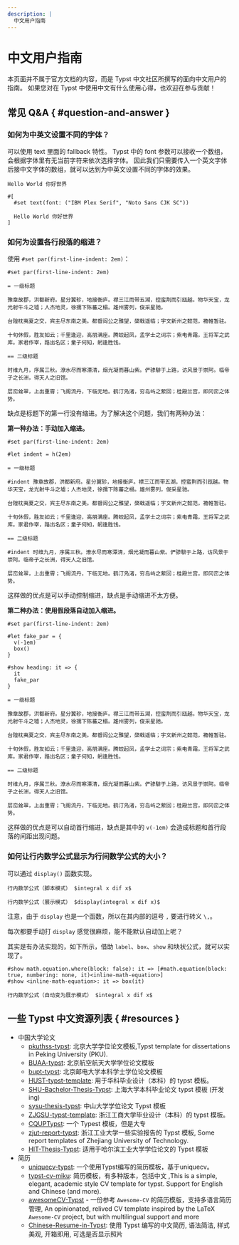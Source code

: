 ```yaml
---
description: |
  中文用户指南
---
```


# 中文用户指南
本页面并不属于官方文档的内容，而是 Typst 中文社区所撰写的面向中文用户的指南。
如果您对在 Typst 中使用中文有什么使用心得，也欢迎在参与贡献！

## 常见 Q&A { #question-and-answer }

### 如何为中英文设置不同的字体？

可以使用 text 里面的 fallback 特性。
Typst 中的 font 参数可以接收一个数组，会根据字体里有无当前字符来依次选择字体。
因此我们只需要传入一个英文字体后接中文字体的数组，就可以达到为中英文设置不同的字体的效果。

```example
Hello World 你好世界

#[
  #set text(font: ("IBM Plex Serif", "Noto Sans CJK SC"))

  Hello World 你好世界
]
```

### 如何为设置各行段落的缩进？

使用 `#set par(first-line-indent: 2em)`：

```example
#set par(first-line-indent: 2em)

= 一级标题

豫章故郡，洪都新府。星分翼轸，地接衡庐。襟三江而带五湖，控蛮荆而引瓯越。物华天宝，龙光射牛斗之墟；人杰地灵，徐孺下陈蕃之榻。雄州雾列，俊采星驰。

台隍枕夷夏之交，宾主尽东南之美。都督阎公之雅望，棨戟遥临；宇文新州之懿范，襜帷暂驻。

十旬休假，胜友如云；千里逢迎，高朋满座。腾蛟起凤，孟学士之词宗；紫电青霜，王将军之武库。家君作宰，路出名区；童子何知，躬逢胜饯。

== 二级标题

时维九月，序属三秋。潦水尽而寒潭清，烟光凝而暮山紫。俨骖騑于上路，访风景于崇阿。临帝子之长洲，得天人之旧馆。

层峦耸翠，上出重霄；飞阁流丹，下临无地。鹤汀凫渚，穷岛屿之萦回；桂殿兰宫，即冈峦之体势。
```

缺点是标题下的第一行没有缩进。为了解决这个问题，我们有两种办法：

**第一种办法：手动加入缩进。**

```example
#set par(first-line-indent: 2em)

#let indent = h(2em)

= 一级标题

#indent 豫章故郡，洪都新府。星分翼轸，地接衡庐。襟三江而带五湖，控蛮荆而引瓯越。物华天宝，龙光射牛斗之墟；人杰地灵，徐孺下陈蕃之榻。雄州雾列，俊采星驰。

台隍枕夷夏之交，宾主尽东南之美。都督阎公之雅望，棨戟遥临；宇文新州之懿范，襜帷暂驻。

十旬休假，胜友如云；千里逢迎，高朋满座。腾蛟起凤，孟学士之词宗；紫电青霜，王将军之武库。家君作宰，路出名区；童子何知，躬逢胜饯。

== 二级标题

#indent 时维九月，序属三秋。潦水尽而寒潭清，烟光凝而暮山紫。俨骖騑于上路，访风景于崇阿。临帝子之长洲，得天人之旧馆。

层峦耸翠，上出重霄；飞阁流丹，下临无地。鹤汀凫渚，穷岛屿之萦回；桂殿兰宫，即冈峦之体势。
```

这样做的优点是可以手动控制缩进，缺点是手动缩进不太方便。

**第二种办法：使用假段落自动加入缩进。**

```example
#set par(first-line-indent: 2em)

#let fake_par = {
  v(-1em)
  box()
}

#show heading: it => {
  it
  fake_par
}

= 一级标题

豫章故郡，洪都新府。星分翼轸，地接衡庐。襟三江而带五湖，控蛮荆而引瓯越。物华天宝，龙光射牛斗之墟；人杰地灵，徐孺下陈蕃之榻。雄州雾列，俊采星驰。

台隍枕夷夏之交，宾主尽东南之美。都督阎公之雅望，棨戟遥临；宇文新州之懿范，襜帷暂驻。

十旬休假，胜友如云；千里逢迎，高朋满座。腾蛟起凤，孟学士之词宗；紫电青霜，王将军之武库。家君作宰，路出名区；童子何知，躬逢胜饯。

== 二级标题

时维九月，序属三秋。潦水尽而寒潭清，烟光凝而暮山紫。俨骖騑于上路，访风景于崇阿。临帝子之长洲，得天人之旧馆。

层峦耸翠，上出重霄；飞阁流丹，下临无地。鹤汀凫渚，穷岛屿之萦回；桂殿兰宫，即冈峦之体势。
```

这样做的优点是可以自动首行缩进，缺点是其中的 `v(-1em)` 会造成标题和首行段落的间距出现问题。


### 如何让行内数学公式显示为行间数学公式的大小？

可以通过 `display()` 函数实现。

```example
行内数学公式（脚本模式） $integral x dif x$

行内数学公式（展示模式） $display(integral x dif x)$
```

注意，由于 `display` 也是一个函数，所以在其内部的逗号 `,` 要进行转义 `\,`。

每次都要手动打 `display` 感觉很麻烦，能不能默认自动加上呢？

其实是有办法实现的，如下所示，借助 `label`、`box`、`show` 和块状公式，就可以实现了。

```example
#show math.equation.where(block: false): it => [#math.equation(block: true, numbering: none, it)<inline-math-equation>]
#show <inline-math-equation>: it => box(it)

行内数学公式（自动变为展示模式） $integral x dif x$
```


## 一些 Typst 中文资源列表 { #resources }

- 中国大学论文
    - [pkuthss-typst](https://github.com/lucifer1004/pkuthss-typst): 北京大学学位论文模板,Typst template for dissertations in Peking University (PKU).
    - [BUAA-typst](https://github.com/cherichy/BUAA-typst): 北京航空航天大学学位论文模板
    - [bupt-typst](https://github.com/QQKdeGit/bupt-typst): 北京邮电大学本科学士学位论文模板
    - [HUST-typst-template](https://github.com/werifu/HUST-typst-template): 用于华科毕业设计（本科）的 typst 模板。
    - [SHU-Bachelor-Thesis-Typst](https://github.com/shuosc/SHU-Bachelor-Thesis-Typst): 上海大学本科毕业论文 typst 模板 (开发ing)
    - [sysu-thesis-typst](https://github.com/howardlau1999/sysu-thesis-typst): 中山大学学位论文 Typst 模板
    - [ZJGSU-typst-template](https://github.com/jujimeizuo/ZJGSU-typst-template): 浙江工商大学毕业设计（本科）的 typst 模板。
    - [CQUPTypst](https://github.com/jerrita/CQUPTypst): 一个 Typest 模板，但是大专 
    - [zjut-report-typst](https://github.com/zjutjh/zjut-report-typst): 浙江工业大学一些实验报告的 Typst 模板, Some report templates of Zhejiang University of Technology.
    - [HIT-Thesis-Typst](https://github.com/chosertech/HIT-Thesis-Typst): 适用于哈尔滨工业大学学位论文的 Typst 模板
- 简历
    - [uniquecv-typst](https://github.com/gaoachao/uniquecv-typst): 一个使用Typst编写的简历模板，基于uniquecv。
    - [typst-cv-miku](https://github.com/ice-kylin/typst-cv-miku): 简历模板，有多种版本，包括中文 ,This is a simple, elegant, academic style CV template for typst. Support for English and Chinese (and more).
    - [awesomeCV-Typst](https://github.com/mintyfrankie/awesomeCV-Typst) - 一份参考 `Awesome-CV` 的简历模版，支持多语言简历管理, An opinionated, relived CV template inspired by the LaTeX `Awesome-CV` project, but with multilingual support and more
    - [Chinese-Resume-in-Typst](https://github.com/OrangeX4/Chinese-Resume-in-Typst): 使用 Typst 编写的中文简历, 语法简洁, 样式美观, 开箱即用, 可选是否显示照片
